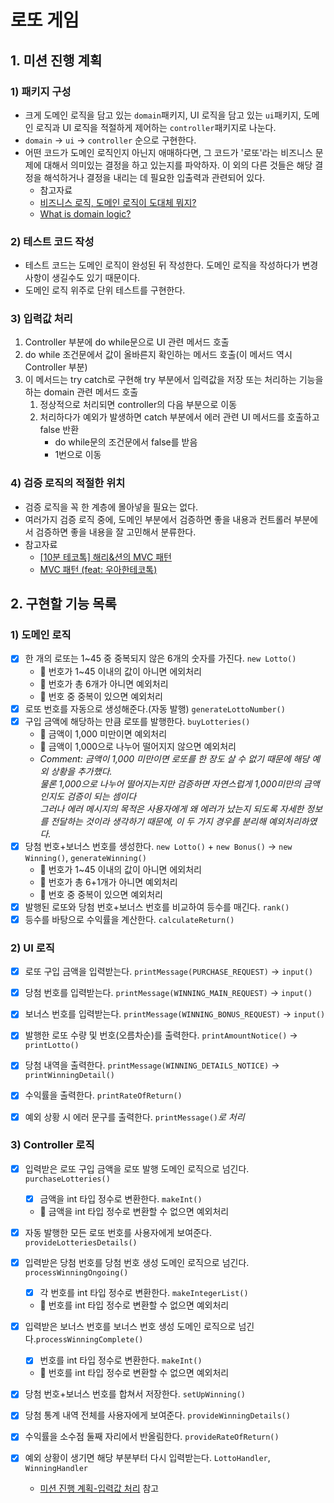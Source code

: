 # 로또 게임 

## 1. 미션 진행 계획
### 1) 패키지 구성 
- 크게 도메인 로직을 담고 있는 `domain`패키지, UI 로직을 담고 있는 `ui`패키지,
  도메인 로직과 UI 로직을 적절하게 제어하는 `controller`패키지로 나눈다.
- `domain` &rarr; `ui` &rarr; `controller` 순으로 구현한다.
- 어떤 코드가 도메인 로직인지 아닌지 애매하다면, 그 코드가 '로또'라는 비즈니스 문제에 대해서 
  의미있는 결정을 하고 있는지를 파악하자. 이 외의 다른 것들은 해당 결정을 해석하거나
  결정을 내리는 데 필요한 입출력과 관련되어 있다.
  - 참고자료
  - [비즈니스 로직, 도메인 로직이 도대체 뭐지?](https://velog.io/@eddy_song/domain-logic)
  - [What is domain logic?](https://enterprisecraftsmanship.com/posts/what-is-domain-logic/)

### 2) 테스트 코드 작성
- 테스트 코드는 도메인 로직이 완성된 뒤 작성한다. 도메인 로직을 작성하다가
  변경사항이 생길수도 있기 때문이다.
- 도메인 로직 위주로 단위 테스트를 구현한다.

### 3) 입력값 처리
1. Controller 부분에 do while문으로 UI 관련 메서드 호출
2. do while 조건문에서 값이 올바른지 확인하는 메서드 호출(이 메서드 역시 Controller 부분)
3. 이 메서드는 try catch로 구현해 try 부분에서 입력값을 저장 또는 처리하는 기능을 하는 domain 관련 메서드 호출
   1. 정상적으로 처리되면 controller의 다음 부분으로 이동
   2. 처리하다가 예외가 발생하면 catch 부분에서 에러 관련 UI 메서드를 호출하고 false 반환
       - do while문의 조건문에서 false를 받음
       - 1번으로 이동

### 4) 검증 로직의 적절한 위치
- 검증 로직을 꼭 한 계층에 몰아넣을 필요는 없다.
- 여러가지 검증 로직 중에, 도메인 부분에서 검증하면 좋을 내용과
  컨트롤러 부분에서 검증하면 좋을 내용을 잘 고민해서 분류한다.
- 참고자료
    - [[10분 테코톡] 해리&션의 MVC 패턴](https://www.youtube.com/watch?v=uoVNJkyXX0I&t=175s)
    - [MVC 패턴 (feat: 우아한테코톡)](https://velog.io/@jhp1115/MVC-%ED%8C%A8%ED%84%B4-feat-%EC%9A%B0%EC%95%84%ED%95%9C%ED%85%8C%EC%BD%94%ED%86%A1)

## 2. 구현할 기능 목록
### 1) 도메인 로직
- [x] 한 개의 로또는 1~45 중 중복되지 않은 6개의 숫자를 가진다. `new Lotto()`
  - 👿 번호가 1~45 이내의 값이 아니면 에외처리
  - 👿 번호가 총 6개가 아니면 예외처리
  - 👿 번호 중 중복이 있으면 예외처리
- [x] 로또 번호를 자동으로 생성해준다.(자동 발행) `generateLottoNumber()`
- [x] 구입 금액에 해당하는 만큼 로또를 발행한다. `buyLotteries()`
  - 👿 금액이 1,000 미만이면 예외처리 
  - 👿 금액이 1,000으로 나누어 떨어지지 않으면 예외처리
  - *Comment: 금액이 1,000 미만이면 로또를 한 장도 살 수 없기 때문에 해당 예외 상황을 추가했다.*<br>
    *물론 1,000으로 나누어 떨어지는지만 검증하면 자연스럽게 1,000미만의 금액인지도 검증이 되는 셈이다*<br>
    *그러나 에러 메시지의 목적은 사용자에게 왜 에러가 났는지 되도록 자세한 정보를 전달하는 것이라 생각하기 때문에, 이 두 가지 경우를 분리해 예외처리하였다.* 
- [x] 당첨 번호+보너스 번호를 생성한다. `new Lotto()` + `new Bonus()` &rarr; `new Winning()`, `generateWinning()`
  - 👿 번호가 1~45 이내의 값이 아니면 에외처리
  - 👿 번호가 총 6+1개가 아니면 예외처리
  - 👿 번호 중 중복이 있으면 예외처리
- [x] 발행된 로또와 당첨 번호+보너스 번호를 비교하여 등수를 매긴다. `rank()`
- [x] 등수를 바탕으로 수익률을 계산한다. `calculateReturn()`

### 2) UI 로직
- [x] 로또 구입 금액을 입력받는다. `printMessage(PURCHASE_REQUEST)` &rarr; `input()`
- [x] 당첨 번호를 입력받는다. `printMessage(WINNING_MAIN_REQUEST)` &rarr; `input()`
- [x] 보너스 번호를 입력받는다. `printMessage(WINNING_BONUS_REQUEST)` &rarr; `input()` 

- [x] 발행한 로또 수량 및 번호(오름차순)를 출력한다. `printAmountNotice()` &rarr; `printLotto()`
- [x] 당첨 내역을 출력한다. `printMessage(WINNING_DETAILS_NOTICE)` &rarr; `printWinningDetail()`
- [x] 수익률을 출력한다. `printRateOfReturn()`

- [x] 예외 상황 시 에러 문구를 출력한다. `printMessage()`*로 처리*

### 3) Controller 로직
- [x] 입력받은 로또 구입 금액을 로또 발행 도메인 로직으로 넘긴다. `purchaseLotteries()`
  - [x] 금액을 int 타입 정수로 변환한다. `makeInt()`
  - 👿 금액을 int 타입 정수로 변환할 수 없으면 예외처리
- [x] 자동 발행한 모든 로또 번호를 사용자에게 보여준다. `provideLotteriesDetails()`
- [x] 입력받은 당첨 번호를 당첨 번호 생성 도메인 로직으로 넘긴다. `processWinningOngoing()`
  - [x] 각 번호를 int 타입 정수로 변환한다. `makeIntegerList()`
  - 👿 번호를 int 타입 정수로 변환할 수 없으면 예외처리
- [x] 입력받은 보너스 번호를 보너스 번호 생성 도메인 로직으로 넘긴다.`processWinningComplete()`
  - [x] 번호를 int 타입 정수로 변환한다. `makeInt()`
  - 👿 번호를 int 타입 정수로 변환할 수 없으면 예외처리
- [x] 당첨 번호+보너스 번호를 합쳐서 저장한다. `setUpWinning()`
- [x] 당첨 통계 내역 전체를 사용자에게 보여준다. `provideWinningDetails()`
- [x] 수익률을 소수점 둘째 자리에서 반올림한다. `provideRateOfReturn()`

- [x] 예외 상황이 생기면 해당 부분부터 다시 입력받는다. `LottoHandler`, `WinningHandler`
  - [미션 진행 계획-입력값 처리](#3-입력값-처리) 참고
